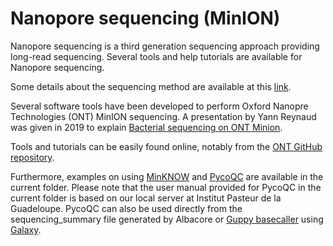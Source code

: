# Nanopore sequencing (MinION)

Nanopore sequencing is a third generation sequencing approach providing long-read sequencing. 
Several tools and help tutorials are available for Nanopore sequencing.

Some details about the sequencing method are available at this [link](https://nanoporetech.com/applications/dna-nanopore-sequencing).

Several software tools have been developed to perform Oxford Nanopre Technologies (ONT) MinION sequencing. A presentation by Yann Reynaud was given in 2019 to explain [Bacterial sequencing on ONT Minion](http://www.pasteur-guadeloupe.fr/pdf/2019_ONT.pdf).

Tools and tutorials can be easily found online, notably from the [ONT GitHub repository](https://github.com/nanoporetech).

Furthermore, examples on using [MinKNOW](https://nanoporetech.com/about-us/news/oxford-nanopore-releases-update-minknowtm-software-accelerate-basecalling-analysis) and [PycoQC](https://github.com/a-slide/pycoQC) are available in the current folder.
Please note that the user manual provided for PycoQC in the current folder is based on our local server at Institut Pasteur de la Guadeloupe. PycoQC can also be used directly from the sequencing_summary file generated by Albacore or [Guppy basecaller](https://timkahlke.github.io/LongRead_tutorials/BS_G.html) using [Galaxy](http://calamar.univ-ag.fr/c3i/galaxy_karubionet.html).
